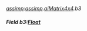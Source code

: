 _[assimp](../../modules/assimp/assimp-module.md):[assimp](../../modules/assimp/assimp-module.md).[aiMatrix4x4](../../modules/assimp/assimp-aimatrix4x4.md).b3_
##### Field b3:[Float](../../modules/wonkey/wonkey-types-float.md)
